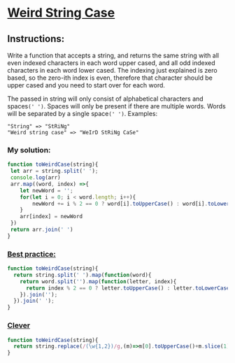 # [Weird String Case](https://www.codewars.com/kata/52b757663a95b11b3d00062d/train/javascript)

## Instructions:
Write a function that accepts a string, and returns the same string with all even indexed characters in each word upper cased, and all odd indexed characters in each word lower cased. The indexing just explained is zero based, so the zero-ith index is even, therefore that character should be upper cased and you need to start over for each word.

The passed in string will only consist of alphabetical characters and spaces`(' ')`. Spaces will only be present if there are multiple words. Words will be separated by a single space`(' ')`.
Examples:
```
"String" => "StRiNg"
"Weird string case" => "WeIrD StRiNg CaSe"
```

### My solution:
```js
function toWeirdCase(string){
 let arr = string.split(' ');
 console.log(arr)
 arr.map((word, index) =>{
 	let newWord = '';
 	for(let i = 0; i < word.length; i++){
 		newWord += i % 2 == 0 ? word[i].toUpperCase() : word[i].toLowerCase()
 	}
 	arr[index] = newWord
 })
 return arr.join(' ')
}
```

### [Best practice:](https://www.codewars.com/kata/reviews/52b76f8536d582d13c0006af/groups/538062216ea5242f700006f6)
```js
function toWeirdCase(string){
  return string.split(' ').map(function(word){
    return word.split('').map(function(letter, index){
      return index % 2 == 0 ? letter.toUpperCase() : letter.toLowerCase()
    }).join('');
  }).join(' ');
}
```

### [Clever](https://www.codewars.com/kata/reviews/52b76f8536d582d13c0006af/groups/56babf0e38dd34cfc70005ce)
```js
function toWeirdCase(string){
  return string.replace(/(\w{1,2})/g,(m)=>m[0].toUpperCase()+m.slice(1))
}
```
